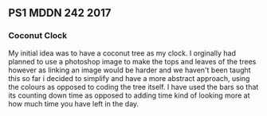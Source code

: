 ## PS1 MDDN 242 2017

### Coconut Clock

My initial idea was to have a coconut tree as my clock. I orginally had planned to use a photoshop image to make the tops and leaves of the trees however as linking an image would be harder and we haven't been taught this so far i decided to simplify and have a more abstract approach, using the colours as opposed to coding the tree itself. I have used the bars so that its counting down time as opposed to adding time kind of looking more at how much time you have left in the day.
